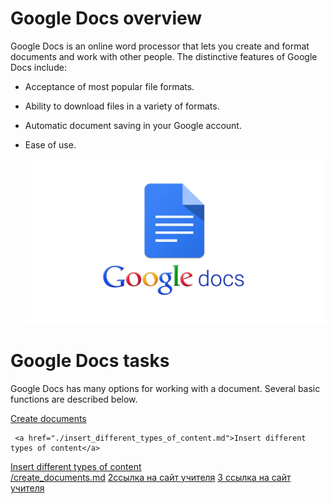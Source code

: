 # Google Docs overview

Google Docs is an online word processor that lets you create and format documents and work with other people. The distinctive features of Google Docs include:

- Acceptance of most popular file formats.
- Ability to download files in a variety of formats.
- Automatic document saving in your Google account.
- Ease of use.

    ![Google Docs image](/assets/google_docs.png)

# Google Docs tasks

Google Docs has many options for working with a document. Several basic functions are described below.

<html>
     <a href="./create_documents.md">Create documents</a>

     <a href="./insert_different_types_of_content.md">Insert different types of content</a>  
<html>


<html>
  <a href="./insert_different_types_of_content.md">Insert different types of content</a>  
<html>  


<div> 
<a href="primashool.ru">/create_documents.md</a> 
<a href="primashool.ru">2ссылка на сайт учителя</a> 
<a href="primashool.ru">3 ссылка на сайт учителя</a> 
